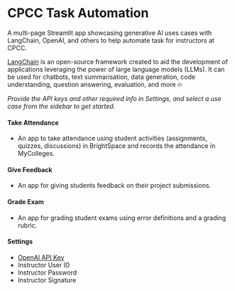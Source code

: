 # CPCC Task Automation
A multi-page Streamlit app showcasing generative AI uses cases with LangChain, OpenAI, and others to help automate task for instructors at CPCC.

[LangChain](https://langchain.readthedocs.io/en/latest) is an open-source framework created to aid the development of applications leveraging the power of large language models (LLMs). It can be used for chatbots, text summarisation, data generation, code understanding, question answering, evaluation, and more 🔥

*Provide the API keys and other required info in Settings, and select a use case from the sidebar to get started.*

#### Take Attendance
* An app to take attendance using student activities (assignments, quizzes, discussions) in BrightSpace and records the attendance in MyColleges.

#### Give Feedback
* An app for giving students feedback on their project submissions.

#### Grade Exam
* An app for grading student exams using error definitions and a grading rubric.


#### Settings
* [OpenAI API Key](https://platform.openai.com/account/api-keys) 
* Instructor User ID
* Instructor Password
* Instructor Signature